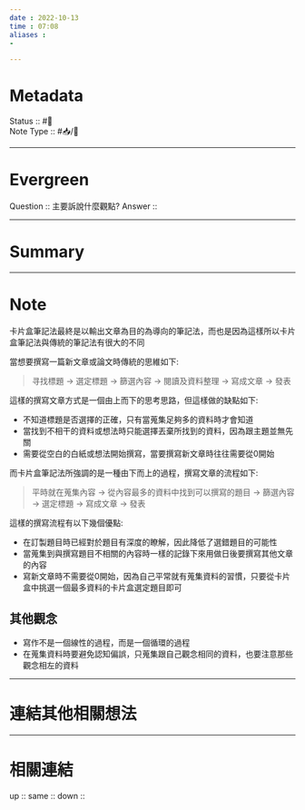 ```yaml
---
date : 2022-10-13
time : 07:08
aliases :
- 

---
```


# Metadata
Status :: #🌱 <br>
Note Type :: #📥/📘 <br>

---
# Evergreen
Question :: 主要訴說什麼觀點?
Answer :: 


---

# Summary


---

# Note
卡片盒筆記法最終是以輸出文章為目的為導向的筆記法，而也是因為這樣所以卡片盒筆記法與傳統的筆記法有很大的不同

當想要撰寫一篇新文章或論文時傳統的思維如下:
> 寻找標題 -> 選定標題 -> 篩選內容 -> 閱讀及資料整理 -> 寫成文章 -> 發表

這樣的撰寫文章方式是一個由上而下的思考思路，但這樣做的缺點如下:
- 不知道標題是否選擇的正確，只有當蒐集足夠多的資料時才會知道
- 當找到不相干的資料或想法時只能選擇丟棄所找到的資料，因為跟主題並無先關
- 需要從空白的白紙或想法開始撰寫，當要撰寫新文章時往往需要從0開始

而卡片盒筆記法所強調的是一種由下而上的過程，撰寫文章的流程如下:
>平時就在蒐集內容 -> 從內容最多的資料中找到可以撰寫的題目 -> 篩選內容 -> 選定標題  -> 寫成文章 -> 發表

這樣的撰寫流程有以下幾個優點: 
- 在訂製題目時已經對於題目有深度的瞭解，因此降低了選錯題目的可能性
- 當蒐集到與撰寫題目不相關的內容時一樣的記錄下來用做日後要撰寫其他文章的內容
- 寫新文章時不需要從0開始，因為自己平常就有蒐集資料的習慣，只要從卡片盒中挑選一個最多資料的卡片盒選定題目即可

## 其他觀念
- 寫作不是一個線性的過程，而是一個循環的過程
- 在蒐集資料時要避免認知偏誤，只蒐集跟自己觀念相同的資料，也要注意那些觀念相左的資料

---

# 連結其他相關想法


---

# 相關連結
up :: 
same :: 
down :: 


